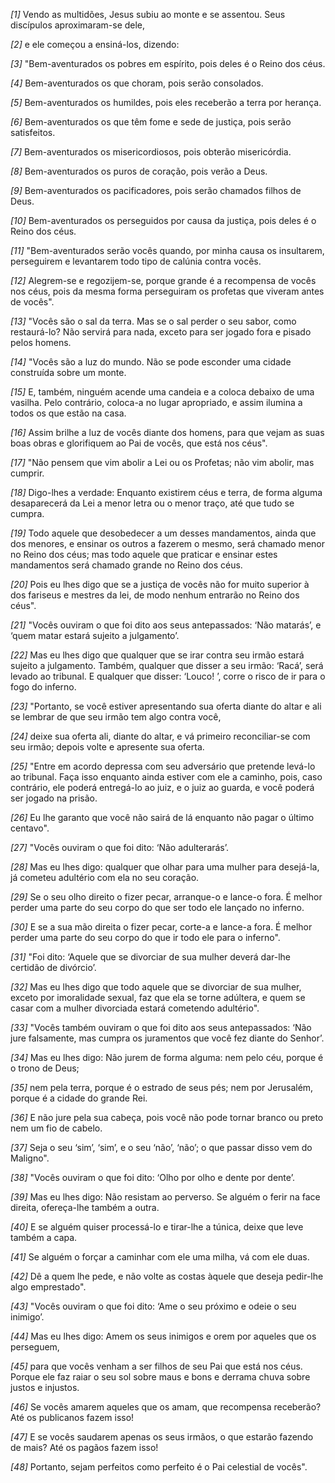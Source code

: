 *[1]* Vendo as multidões, Jesus subiu ao monte e se assentou. Seus discípulos aproximaram-se dele,

*[2]* e ele começou a ensiná-los, dizendo:

*[3]* "Bem-aventurados os pobres em espírito, pois deles é o Reino dos céus.

*[4]* Bem-aventurados os que choram, pois serão consolados.

*[5]* Bem-aventurados os humildes, pois eles receberão a terra por herança.

*[6]* Bem-aventurados os que têm fome e sede de justiça, pois serão satisfeitos.

*[7]* Bem-aventurados os misericordiosos, pois obterão misericórdia.

*[8]* Bem-aventurados os puros de coração, pois verão a Deus.

*[9]* Bem-aventurados os pacificadores, pois serão chamados filhos de Deus.

*[10]* Bem-aventurados os perseguidos por causa da justiça, pois deles é o Reino dos céus.

*[11]* "Bem-aventurados serão vocês quando, por minha causa os insultarem, perseguirem e levantarem todo tipo de calúnia contra vocês.

*[12]* Alegrem-se e regozijem-se, porque grande é a recompensa de vocês nos céus, pois da mesma forma perseguiram os profetas que viveram antes de vocês".

*[13]* "Vocês são o sal da terra. Mas se o sal perder o seu sabor, como restaurá-lo? Não servirá para nada, exceto para ser jogado fora e pisado pelos homens.

*[14]* "Vocês são a luz do mundo. Não se pode esconder uma cidade construída sobre um monte.

*[15]* E, também, ninguém acende uma candeia e a coloca debaixo de uma vasilha. Pelo contrário, coloca-a no lugar apropriado, e assim ilumina a todos os que estão na casa.

*[16]* Assim brilhe a luz de vocês diante dos homens, para que vejam as suas boas obras e glorifiquem ao Pai de vocês, que está nos céus".

*[17]* "Não pensem que vim abolir a Lei ou os Profetas; não vim abolir, mas cumprir.

*[18]* Digo-lhes a verdade: Enquanto existirem céus e terra, de forma alguma desaparecerá da Lei a menor letra ou o menor traço, até que tudo se cumpra.

*[19]* Todo aquele que desobedecer a um desses mandamentos, ainda que dos menores, e ensinar os outros a fazerem o mesmo, será chamado menor no Reino dos céus; mas todo aquele que praticar e ensinar estes mandamentos será chamado grande no Reino dos céus.

*[20]* Pois eu lhes digo que se a justiça de vocês não for muito superior à dos fariseus e mestres da lei, de modo nenhum entrarão no Reino dos céus".

*[21]* "Vocês ouviram o que foi dito aos seus antepassados: ‘Não matarás’, e ‘quem matar estará sujeito a julgamento’.

*[22]* Mas eu lhes digo que qualquer que se irar contra seu irmão estará sujeito a julgamento. Também, qualquer que disser a seu irmão: ‘Racá’, será levado ao tribunal. E qualquer que disser: ‘Louco! ’, corre o risco de ir para o fogo do inferno.

*[23]* "Portanto, se você estiver apresentando sua oferta diante do altar e ali se lembrar de que seu irmão tem algo contra você,

*[24]* deixe sua oferta ali, diante do altar, e vá primeiro reconciliar-se com seu irmão; depois volte e apresente sua oferta.

*[25]* "Entre em acordo depressa com seu adversário que pretende levá-lo ao tribunal. Faça isso enquanto ainda estiver com ele a caminho, pois, caso contrário, ele poderá entregá-lo ao juiz, e o juiz ao guarda, e você poderá ser jogado na prisão.

*[26]* Eu lhe garanto que você não sairá de lá enquanto não pagar o último centavo".

*[27]* "Vocês ouviram o que foi dito: ‘Não adulterarás’.

*[28]* Mas eu lhes digo: qualquer que olhar para uma mulher para desejá-la, já cometeu adultério com ela no seu coração.

*[29]* Se o seu olho direito o fizer pecar, arranque-o e lance-o fora. É melhor perder uma parte do seu corpo do que ser todo ele lançado no inferno.

*[30]* E se a sua mão direita o fizer pecar, corte-a e lance-a fora. É melhor perder uma parte do seu corpo do que ir todo ele para o inferno".

*[31]* "Foi dito: ‘Aquele que se divorciar de sua mulher deverá dar-lhe certidão de divórcio’.

*[32]* Mas eu lhes digo que todo aquele que se divorciar de sua mulher, exceto por imoralidade sexual, faz que ela se torne adúltera, e quem se casar com a mulher divorciada estará cometendo adultério".

*[33]* "Vocês também ouviram o que foi dito aos seus antepassados: ‘Não jure falsamente, mas cumpra os juramentos que você fez diante do Senhor’.

*[34]* Mas eu lhes digo: Não jurem de forma alguma: nem pelo céu, porque é o trono de Deus;

*[35]* nem pela terra, porque é o estrado de seus pés; nem por Jerusalém, porque é a cidade do grande Rei.

*[36]* E não jure pela sua cabeça, pois você não pode tornar branco ou preto nem um fio de cabelo.

*[37]* Seja o seu ‘sim’, ‘sim’, e o seu ‘não’, ‘não’; o que passar disso vem do Maligno".

*[38]* "Vocês ouviram o que foi dito: ‘Olho por olho e dente por dente’.

*[39]* Mas eu lhes digo: Não resistam ao perverso. Se alguém o ferir na face direita, ofereça-lhe também a outra.

*[40]* E se alguém quiser processá-lo e tirar-lhe a túnica, deixe que leve também a capa.

*[41]* Se alguém o forçar a caminhar com ele uma milha, vá com ele duas.

*[42]* Dê a quem lhe pede, e não volte as costas àquele que deseja pedir-lhe algo emprestado".

*[43]* "Vocês ouviram o que foi dito: ‘Ame o seu próximo e odeie o seu inimigo’.

*[44]* Mas eu lhes digo: Amem os seus inimigos e orem por aqueles que os perseguem,

*[45]* para que vocês venham a ser filhos de seu Pai que está nos céus. Porque ele faz raiar o seu sol sobre maus e bons e derrama chuva sobre justos e injustos.

*[46]* Se vocês amarem aqueles que os amam, que recompensa receberão? Até os publicanos fazem isso!

*[47]* E se vocês saudarem apenas os seus irmãos, o que estarão fazendo de mais? Até os pagãos fazem isso!

*[48]* Portanto, sejam perfeitos como perfeito é o Pai celestial de vocês".

